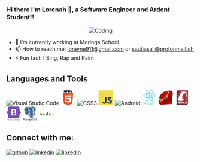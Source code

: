 ### Hi there I'm Lorenah 👋, a Software Engineer and Ardent Student!! 
<p align="center">
<img align="center" alt ="Coding" width="400" src="https://c.tenor.com/AlUkiGkR2j8AAAAM/new-game-ahagon-umiko-programming.gif">

- 🔭 I’m currently working at Moringa School.
- 📫 How to reach me: lorayne911@gmail.com or sautiasali@protonmail.ch
- ⚡ Fun fact: I Sing, Rap and Paint
</p>
  
## Languages and Tools
<p align="left"><img alt="Visual Studio Code" width="40" height="40" src="https://cdn.icon-icons.com/icons2/2107/PNG/512/file_type_vscode_icon_130084.png">
<img alt="HTML5" width="40" height="40" src="https://raw.githubusercontent.com/devicons/devicon/master/icons/html5/html5-original-wordmark.svg">
<img alt="CSS3" width="40" height="40" src="https://cdn4.iconfinder.com/data/icons/social-media-logos-6/512/121-css3-512.png">
<img alt="JavaScript" width="40" height="40" src="https://raw.githubusercontent.com/devicons/devicon/master/icons/javascript/javascript-original.svg">
<img alt="Android" width="40" height="40" src="https://imgs.search.brave.com/H_-5ZEb-mg-4rYIjtUvE3ap4gtd0YJHPgW68VPGqSIc/rs:fit:512:512:1/g:ce/aHR0cHM6Ly9jZG4u/aWNvbi1pY29ucy5j/b20vaWNvbnMyLzE0/OTUvUE5HLzUxMi9h/bmRyb2lkc3R1ZGlv/XzEwMzA0My5wbmc">
<img alt="React" width="40" height="40" src="https://raw.githubusercontent.com/devicons/devicon/master/icons/react/react-original-wordmark.svg">
<img alt="Ruby" width="40" height="40" src="https://raw.githubusercontent.com/devicons/devicon/master/icons/ruby/ruby-original.svg">
<img alt="Rails" width="40" height="40" src="https://raw.githubusercontent.com/devicons/devicon/master/icons/rails/rails-original-wordmark.svg">
<img alt="Bootstraps" width="40" height="40" src="https://raw.githubusercontent.com/devicons/devicon/master/icons/bootstrap/bootstrap-plain-wordmark.svg">
<img alt="postgreSQL" width="40" height="40" src="https://raw.githubusercontent.com/devicons/devicon/master/icons/postgresql/postgresql-original-wordmark.svg">
<img alt="postman" width="40" height="40" 
<img alt="nodejs" width="40" height="40" src="https://raw.githubusercontent.com/devicons/devicon/master/icons/nodejs/nodejs-original-wordmark.svg"></p>

## Connect with me:
<p align="left"> <a href="https://github.com/Skylar-Lorena"><img alt="github"height="60px" src="https://1000logos.net/wp-content/uploads/2018/11/GitHub-logo.jpg"></a>
  <a href="https://www.linkedin.com/in/lorenah-m-859883167/"><img alt="linkedin" width="89px" src="https://www.logo.wine/a/logo/LinkedIn/LinkedIn-Wordmark-White-Dark-Background-Logo.wine.svg"></a>
  <a href="https://twitter.com/Skylar_Lorena"><img alt="linkedin" width="66px" src="https://cdn-icons-png.flaticon.com/512/124/124021.png"></a></p>
